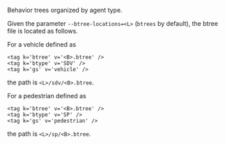 Behavior trees organized by agent type.

Given the parameter `--btree-locations=<L>` (`btrees` by default), the btree file is located as follows.

For a vehicle defined as
```
<tag k='btree' v='<B>.btree' />
<tag k='btype' v='SDV' />
<tag k='gs' v='vehicle' />
```
the path is `<L>/sdv/<B>.btree`.

For a pedestrian defined as
```
<tag k='btree' v='<B>.btree' />
<tag k='btype' v='SP' />
<tag k='gs' v='pedestrian' />
```
the path is `<L>/sp/<B>.btree`.
